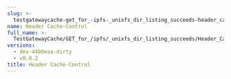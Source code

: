 ```yaml
---
slug: >-
  testgatewaycache-get_for_-ipfs-_unixfs_dir_listing_succeeds-header_cache-control
name: Header Cache-Control
full_name: >-
  TestGatewayCache/GET_for_/ipfs/_unixfs_dir_listing_succeeds/Header_Cache-Control
versions:
  - dev-44b0eaa-dirty
  - v0.0.2
title: Header Cache-Control
---
```


